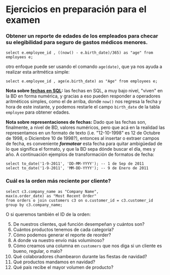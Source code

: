 # Ejercicios en preparación para el examen

### Obtener un reporte de edades de los empleados para checar su elegibilidad para seguro de gastos médicos menores.

`select e.employee_id , ((now() - e.birth_date)/365) as "age" from employees e;`

otro enfoque puede ser usando el comando `age(date)`, que ya nos ayuda a realizar esta aritmética simple:

`select e.employee_id , age(e.birth_date) as "Age" from employees e;`

**Nota sobre [fechas en SQL](https://www.postgresql.org/docs/current/datatype-datetime.html):** las fechas en SQL, a muy bajo nivel, "viven" en la BD en forma numérica, y gracias a eso pueden responder a operadores aritméticos simples, como el de arriba, donde `now()` nos regresa la fecha y hora de este instante, y podemos restarle el campo `birth_date` de la tabla `employee` para obtener edades.

**Nota sobre representaciones de fechas:** Dado que las fechas son, finalmente, a nivel de BD,  valores numéricos, pero que acá en la realidad las representamos en un formato de texto (i.e. "12-10-1998" es 12 de Octubre de 1998, o Diciembre 10 de 1998?), entonces al insertar o extraer campos de fecha, es conveniente _**formatear**_ esta fecha para quitar ambigüedad de lo que significa el formato, y que la BD sepa dónde buscar el día, mes y año. A continuación ejemplos de transformación de formatos de fecha:

```
select to_date('1-9-2011', 'DD-MM-YYYY'); -- 1 de Sep de 2011
select to_date('1-9-2011', 'MM-DD-YYYY'); -- 9 de Enero de 2011
```

### Cuál es la orden más reciente por cliente?

```
select c3.company_name as "Company Name", 
max(o.order_date) as "Most Recent Order" 
from orders o join customers c3 on o.customer_id = c3.customer_id 
group by c3.company_name;
```

O si queremos también el ID de la orden:




5. De nuestros clientes, qué función desempeñan y cuántos son?
6. Cuántos productos tenemos de cada categoría?
7. Cómo podemos generar el reporte de reorder?
8. A donde va nuestro envío más voluminoso?
9. Cómo creamos una columna en `customers` que nos diga si un cliente es bueno, regular, o malo?
10. Qué colaboradores chambearon durante las fiestas de navidad?
11. Qué productos mandamos en navidad?
12. Qué país recibe el mayor volumen de producto?

